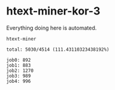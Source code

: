 # htext-miner-kor-3

Everything doing here is automated.

```
htext-miner

total: 5030/4514 (111.43110323438192%)

job0: 892
job1: 883
job2: 1270
job3: 989
job4: 996
```